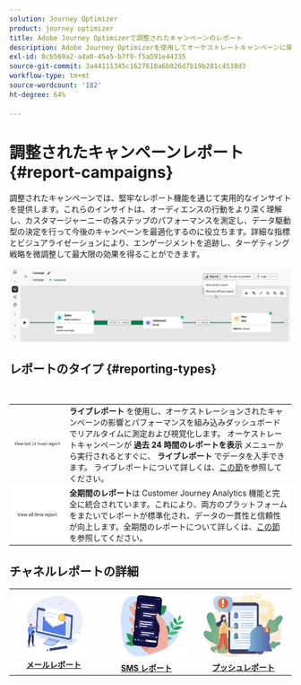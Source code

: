 ```yaml
---
solution: Journey Optimizer
product: journey optimizer
title: Adobe Journey Optimizerで調整されたキャンペーンのレポート
description: Adobe Journey Optimizerを使用してオーケストレートキャンペーンに関するレポートにアクセスする方法を説明します
exl-id: 8cb569a2-a4a0-45a5-b7f9-f5a591e44335
source-git-commit: 3a44111345c1627610a6b026d7b19b281c4538d3
workflow-type: tm+mt
source-wordcount: '182'
ht-degree: 64%

---
```



# 調整されたキャンペーンレポート {#report-campaigns}

調整されたキャンペーンでは、堅牢なレポート機能を通じて実用的なインサイトを提供します。これらのインサイトは、オーディエンスの行動をより深く理解し、カスタマージャーニーの各ステップのパフォーマンスを測定し、データ駆動型の決定を行って今後のキャンペーンを最適化するのに役立ちます。詳細な指標とビジュアライゼーションにより、エンゲージメントを追跡し、ターゲティング戦略を微調整して最大限の効果を得ることができます。

![](assets/report-orchestrated.png)

## レポートのタイプ {#reporting-types}

<table style="table-layout:auto; width: 100%; border-collapse: collapse;">
  <tbody>
    <tr>
      <td><a href="../reports/live-report.md"><img alt="ライブレポート" src="assets/last-24hours.png"></a></td>
      <td>
        <b> ライブレポート </b> を使用し、オーケストレーションされたキャンペーンの影響とパフォーマンスを組み込みダッシュボードでリアルタイムに測定および視覚化します。 オーケストレートキャンペーンが <b> 過去 24 時間のレポートを表示 </b> メニューから実行されるとすぐに、<b> ライブレポート </b> でデータを入手できます。 ライブレポートについて詳しくは、<a href="../reports/live-report.md">この節</a>を参照してください。
      </td>
        </br>
    </tr>
    <tr style="background-color: #FFFFFF;">
      <td><a href="../reports/report-gs-cja.md"><img alt="全期間のレポート" src="assets/all-time-report.png"></a></td>
      <td>
        <b>全期間のレポート</b>は Customer Journey Analytics 機能と完全に統合されています。これにより、両方のプラットフォームをまたいでレポートが標準化され、データの一貫性と信頼性が向上します。全期間のレポートについて詳しくは、<a href="../reports/report-gs-cja.md">この節</a>を参照してください。
      </td>
    </tr>
  </tbody>
</table>

## チャネルレポートの詳細

<table style="table-layout:fixed"><tr style="border: 0; text-align: center;" >
<td><a href="../reports/campaign-global-report-cja-email.md"><img alt="メール" src="../channels/assets/do-not-localize/email.png"></a><br/><a href="../reports/campaign-global-report-cja-email.md"><strong>メールレポート</strong></a></td>
<td><a href="../reports/campaign-global-report-cja-sms.md"><img alt="SMS" src="../channels/assets/do-not-localize/sms.png"></a><br/><a href="../reports/campaign-global-report-cja-sms.md"><strong>SMS レポート</strong></a></td>
<td><a href="../reports/campaign-global-report-cja-push.md"><img alt="プッシュ" src="../channels/assets/do-not-localize/push.png"></a><a href="../reports/campaign-global-report-cja-push.md"><strong>プッシュレポート</strong></a></td>
</tr></table>

